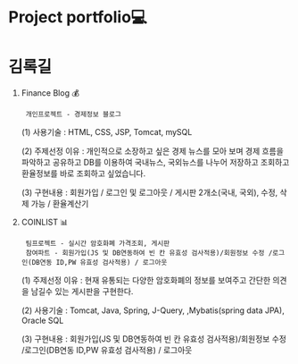 # Project portfolio💻
# 김록길

1. Finance Blog 💰 

		개인프로젝트 - 경제정보 블로그
  
	(1) 사용기술 : HTML, CSS, JSP, Tomcat, mySQL
  
	(2) 주제선정 이유 : 개인적으로 소장하고 싶은 경제 뉴스를 모아 보며 경제 흐름을 파악하고 공유하고 DB를 이용하여 국내뉴스, 국외뉴스를 나누어 저장하고 조회하고 환율정보를 바로 조회하고 싶었습니다.
                     
	(3) 구현내용 : 회원가입 / 로그인 및 로그아웃 / 게시판 2개소(국내, 국외), 수정, 삭제 가능 / 환율계산기
   	
2. COINLIST 📊   
 
		팀프로젝트 - 실시간 암호화폐 가격조회, 게시판
		참여파트 - 회원가입(JS 및 DB연동하여 빈 칸 유효성 검사적용)/회원정보 수정 /로그인(DB연동 ID,PW 유효성 검사적용) / 로그아웃
		
	(1) 주제선정 이유 : 현재 유통되는 다양한 암호화폐의 정보를 보여주고 간단한 의견을 남길수 있는 게시판을 구현한다.
	
	(2) 사용기술 : Tomcat, Java, Spring, J-Query, ,Mybatis(spring data JPA),  Oracle SQL
	
	(3) 구현내용 :  회원가입(JS 및 DB연동하여 빈 칸 유효성 검사적용)/회원정보 수정 /로그인(DB연동 ID,PW 유효성 검사적용) / 로그아웃
	
	

  
  
